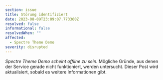 ```yaml
---
section: issue
title: Störung identifiziert
date: 2023-08-09T23:09:07.773360Z
resolved: false
informational: false
resolvedWhen: ""
affected:
  - Spectre Theme Demo
severity: disrupted
---
```

*Spectre Theme Demo scheint offline zu sein.* Mögliche Gründe, aus denen der Service gerade nicht funktioniert, werden untersucht. Dieser Post wird aktualisiert, sobald es weitere Informationen gibt.

        